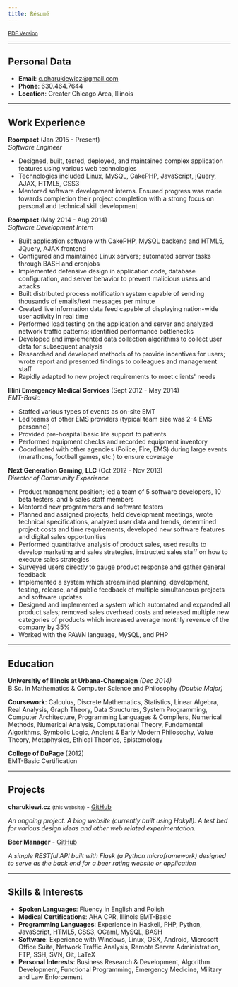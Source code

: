 ```yaml
---
title: Résumé
---
```


<small>[PDF Version](https://github.com/charukiewicz/resume/raw/master/charukiewicz_resume.pdf)</small>


<hr>

## Personal Data

* **Email**: [c.charukiewicz@gmail.com](mailto:c.charukiewicz@gmail.com)
* **Phone**: 630.464.7644
* **Location**: Greater Chicago Area, Illinois

<hr>

## Work Experience

**Roompact** (Jan 2015 - Present)<br>
*Software Engineer*

* Designed, built, tested, deployed, and maintained complex application features using various web technologies
* Technologies included Linux, MySQL, CakePHP, JavaScript, jQuery, AJAX, HTML5, CSS3
* Mentored software development interns.  Ensured progress was made towards completion their project completion with a strong focus on personal and technical skill development

**Roompact** (May 2014 - Aug 2014)<br>
*Software Development Intern*

* Built application software with CakePHP, MySQL backend and HTML5, JQuery, AJAX frontend
* Configured and maintained Linux servers; automated server tasks through BASH and cronjobs
* Implemented defensive design in application code, database configuration, and server behavior to prevent malicious users and attacks
* Built distributed process notification system capable of sending thousands of emails/text messages per minute
* Created live information data feed capable of displaying nation-wide user activity in real time
* Performed load testing on the application and server and analyzed network traffic patterns; identified performance bottlenecks
* Developed and implemented data collection algorithms to collect user data for subsequent analysis
* Researched and developed methods of to provide incentives for users; wrote report and presented findings to colleagues and management staff
* Rapidly adapted to new project requirements to meet clients' needs

**Illini Emergency Medical Services** (Sept 2012 - May 2014)<br>
*EMT-Basic*

* Staffed various types of events as on-site EMT
* Led teams of other EMS providers (typical team size was 2-4 EMS personnel)
* Provided pre-hospital basic life support to patients
* Performed equipment checks and recorded equipment inventory
* Coordinated with other agencies (Police, Fire, EMS) during large events (marathons, football games, etc.) to ensure coverage

**Next Generation Gaming, LLC** (Oct 2012 - Nov 2013)<br>
*Director of Community Experience*

* Product managment position; led a team of 5 software developers, 10 beta testers, and 5 sales staff members
* Mentored new programmers and software testers
* Planned and assigned projects, held development meetings, wrote technical specifications, analyzed user data and trends, determined project costs and time requirements, developed new software features and digital sales opportunities
* Performed quantitative analysis of product sales, used results to develop marketing and sales strategies, instructed sales staff on how to execute sales strategies
* Surveyed users directly to gauge product response and gather general feedback
* Implemented a system which streamlined planning, development, testing, release, and public feedback of multiple simultaneous projects and software updates
* Designed and implemented a system which automated and expanded all product sales; removed sales overhead costs and released multiple new categories of products which increased average monthly revenue of the company by 35%
* Worked with the PAWN language, MySQL, and PHP

<hr>

## Education

**Universitiy of Illinois at Urbana-Champaign** *(Dec 2014)*<br>
B.Sc. in Mathematics & Computer Science and Philosophy *(Double Major)*

**Coursework**: Calculus, Discrete Mathematics, Statistics, Linear Algebra, Real Analysis, Graph Theory, Data Structures, System Programming, Computer Architecture, Programming Languages & Compilers, Numerical Methods, Numerical Analysis, Computational Theory, Fundamental Algorithms, Symbolic Logic, Ancient & Early Modern Philosophy, Value Theory, Metaphysics, Ethical Theories, Epistemology

**College of DuPage** (2012)<br>
EMT-Basic Certification

<hr>

## Projects

**charukiewi.cz** <small>(this website)</small> - [GitHub](https://github.com/charukiewicz/charukiewicz)

*An ongoing project.  A blog website (currently built using Hakyll).  A test bed for various design ideas and other web related experimentation.*

**Beer Manager** - [GitHub](https://github.com/charukiewicz/beer-manager)

*A simple RESTful API built with Flask (a Python microframework) designed to serve as the back end for a beer rating website or application*

<hr>

## Skills & Interests

* **Spoken Languages**: Fluency in English and Polish
* **Medical Certifications**: AHA CPR, Illinois EMT-Basic
* **Programming Languages**: Experience in Haskell, PHP, Python, JavaScript, HTML5, CSS3, OCaml, MySQL, BASH
* **Software**: Experience with Windows, Linux, OSX, Android, Microsoft Office Suite, Network Traffic Analysis, Remote Server Administration, FTP, SSH, SVN, Git, LaTeX
* **Personal Interests**: Business Research & Development, Algorithm Development, Functional Programming, Emergency Medicine, Military and Law Enforcement
